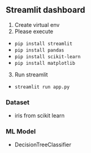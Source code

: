 ## Streamlit dashboard
1. Create virtual env
2. Please execute 
- `pip install streamlit`
- `pip install pandas`
- `pip install scikit-learn`
- `pip install matplotlib`
3. Run streamlit
- `streamlit run app.py` 
### Dataset 
- iris from scikit learn
### ML Model 
- DecisionTreeClassifier